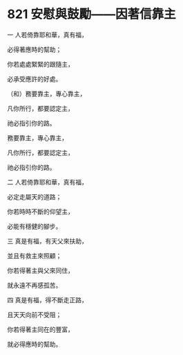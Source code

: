 # 821 安慰與鼓勵——因著信靠主

一 人若倚靠耶和華，真有福，

必得著應時的幫助；

你若處處緊緊的跟隨主，

必承受應許的好處。

（和）務要靠主，專心靠主，

凡你所行，都要認定主，

祂必指引你的路。

務要靠主，專心靠主，

凡你所行，都要認定主，

祂必指引你的路。

二 人若倚靠耶和華，真有福，

必定走屬天的道路；

你若時時不斷的仰望主，

必能有穩健的腳步。

三 真是有福，有天父來扶助，

並且有救主來照顧；

你若得著主與父來同住，

就永遠不再感孤苦。

四 真是有福，得不斷走正路，

且天天向前不受阻；

你若得著主同在的豐富，

就必得應時的幫助。

